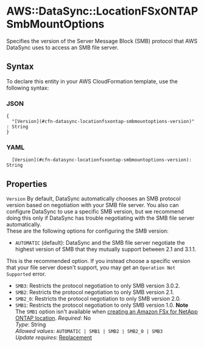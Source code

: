 # AWS::DataSync::LocationFSxONTAP SmbMountOptions<a name="aws-properties-datasync-locationfsxontap-smbmountoptions"></a>

Specifies the version of the Server Message Block \(SMB\) protocol that AWS DataSync uses to access an SMB file server\.

## Syntax<a name="aws-properties-datasync-locationfsxontap-smbmountoptions-syntax"></a>

To declare this entity in your AWS CloudFormation template, use the following syntax:

### JSON<a name="aws-properties-datasync-locationfsxontap-smbmountoptions-syntax.json"></a>

```
{
  "[Version](#cfn-datasync-locationfsxontap-smbmountoptions-version)" : String
}
```

### YAML<a name="aws-properties-datasync-locationfsxontap-smbmountoptions-syntax.yaml"></a>

```
  [Version](#cfn-datasync-locationfsxontap-smbmountoptions-version): String
```

## Properties<a name="aws-properties-datasync-locationfsxontap-smbmountoptions-properties"></a>

`Version`  <a name="cfn-datasync-locationfsxontap-smbmountoptions-version"></a>
By default, DataSync automatically chooses an SMB protocol version based on negotiation with your SMB file server\. You also can configure DataSync to use a specific SMB version, but we recommend doing this only if DataSync has trouble negotiating with the SMB file server automatically\.  
These are the following options for configuring the SMB version:  
+  `AUTOMATIC` \(default\): DataSync and the SMB file server negotiate the highest version of SMB that they mutually support between 2\.1 and 3\.1\.1\.

  This is the recommended option\. If you instead choose a specific version that your file server doesn't support, you may get an `Operation Not Supported` error\.
+  `SMB3`: Restricts the protocol negotiation to only SMB version 3\.0\.2\.
+  `SMB2`: Restricts the protocol negotiation to only SMB version 2\.1\.
+  `SMB2_0`: Restricts the protocol negotiation to only SMB version 2\.0\.
+  `SMB1`: Restricts the protocol negotiation to only SMB version 1\.0\.
**Note**  
The `SMB1` option isn't available when [creating an Amazon FSx for NetApp ONTAP location](https://docs.aws.amazon.com/datasync/latest/userguide/API_CreateLocationFsxOntap.html)\.
*Required*: No  
*Type*: String  
*Allowed values*: `AUTOMATIC | SMB1 | SMB2 | SMB2_0 | SMB3`  
*Update requires*: [Replacement](https://docs.aws.amazon.com/AWSCloudFormation/latest/UserGuide/using-cfn-updating-stacks-update-behaviors.html#update-replacement)
